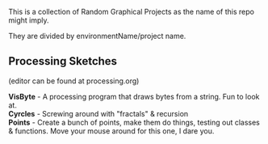 This is a collection of Random Graphical Projects as the name of this repo might imply.

They are divided by environmentName/project name. 

## Processing Sketches
(editor can be found at processing.org)

**VisByte** - A processing program that draws bytes from a string. Fun to look at.   
**Cyrcles** - Screwing around with "fractals" & recursion  
**Points** - Create a bunch of points, make them do things, testing out classes & functions. Move your mouse around for this one, I dare you.  

